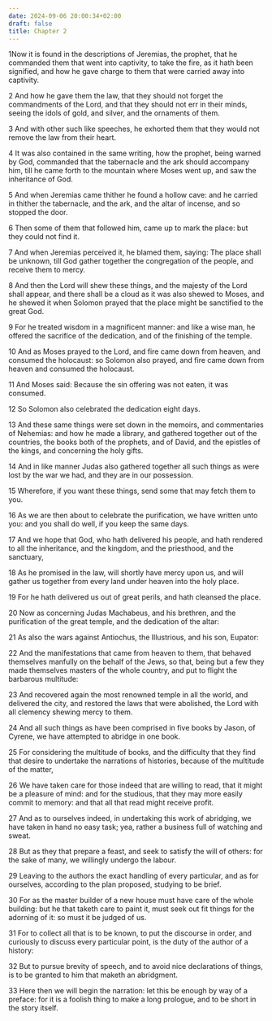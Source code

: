 ```yaml
---
date: 2024-09-06 20:00:34+02:00
draft: false
title: Chapter 2
---
```




1Now it is found in the descriptions of Jeremias, the prophet, that he commanded them that went into captivity, to take the fire, as it hath been signified, and how he gave charge to them that were carried away into captivity.

2 And how he gave them the law, that they should not forget the commandments of the Lord, and that they should not err in their minds, seeing the idols of gold, and silver, and the ornaments of them.

3 And with other such like speeches, he exhorted them that they would not remove the law from their heart.

4 It was also contained in the same writing, how the prophet, being warned by God, commanded that the tabernacle and the ark should accompany him, till he came forth to the mountain where Moses went up, and saw the inheritance of God.

5 And when Jeremias came thither he found a hollow cave: and he carried in thither the tabernacle, and the ark, and the altar of incense, and so stopped the door.

6 Then some of them that followed him, came up to mark the place: but they could not find it.

7 And when Jeremias perceived it, he blamed them, saying: The place shall be unknown, till God gather together the congregation of the people, and receive them to mercy.

8 And then the Lord will shew these things, and the majesty of the Lord shall appear, and there shall be a cloud as it was also shewed to Moses, and he shewed it when Solomon prayed that the place might be sanctified to the great God.

9 For he treated wisdom in a magnificent manner: and like a wise man, he offered the sacrifice of the dedication, and of the finishing of the temple.

10 And as Moses prayed to the Lord, and fire came down from heaven, and consumed the holocaust: so Solomon also prayed, and fire came down from heaven and consumed the holocaust.

11 And Moses said: Because the sin offering was not eaten, it was consumed.

12 So Solomon also celebrated the dedication eight days.

13 And these same things were set down in the memoirs, and commentaries of Nehemias: and how he made a library, and gathered together out of the countries, the books both of the prophets, and of David, and the epistles of the kings, and concerning the holy gifts.

14 And in like manner Judas also gathered together all such things as were lost by the war we had, and they are in our possession.

15 Wherefore, if you want these things, send some that may fetch them to you.

16 As we are then about to celebrate the purification, we have written unto you: and you shall do well, if you keep the same days.

17 And we hope that God, who hath delivered his people, and hath rendered to all the inheritance, and the kingdom, and the priesthood, and the sanctuary,

18 As he promised in the law, will shortly have mercy upon us, and will gather us together from every land under heaven into the holy place.

19 For he hath delivered us out of great perils, and hath cleansed the place.

20 Now as concerning Judas Machabeus, and his brethren, and the purification of the great temple, and the dedication of the altar:

21 As also the wars against Antiochus, the Illustrious, and his son, Eupator:

22 And the manifestations that came from heaven to them, that behaved themselves manfully on the behalf of the Jews, so that, being but a few they made themselves masters of the whole country, and put to flight the barbarous multitude:

23 And recovered again the most renowned temple in all the world, and delivered the city, and restored the laws that were abolished, the Lord with all clemency shewing mercy to them.

24 And all such things as have been comprised in five books by Jason, of Cyrene, we have attempted to abridge in one book.

25 For considering the multitude of books, and the difficulty that they find that desire to undertake the narrations of histories, because of the multitude of the matter,

26 We have taken care for those indeed that are willing to read, that it might be a pleasure of mind: and for the studious, that they may more easily commit to memory: and that all that read might receive profit.

27 And as to ourselves indeed, in undertaking this work of abridging, we have taken in hand no easy task; yea, rather a business full of watching and sweat.

28 But as they that prepare a feast, and seek to satisfy the will of others: for the sake of many, we willingly undergo the labour.

29 Leaving to the authors the exact handling of every particular, and as for ourselves, according to the plan proposed, studying to be brief.

30 For as the master builder of a new house must have care of the whole building: but he that taketh care to paint it, must seek out fit things for the adorning of it: so must it be judged of us.

31 For to collect all that is to be known, to put the discourse in order, and curiously to discuss every particular point, is the duty of the author of a history:

32 But to pursue brevity of speech, and to avoid nice declarations of things, is to be granted to him that maketh an abridgment.

33 Here then we will begin the narration: let this be enough by way of a preface: for it is a foolish thing to make a long prologue, and to be short in the story itself.

